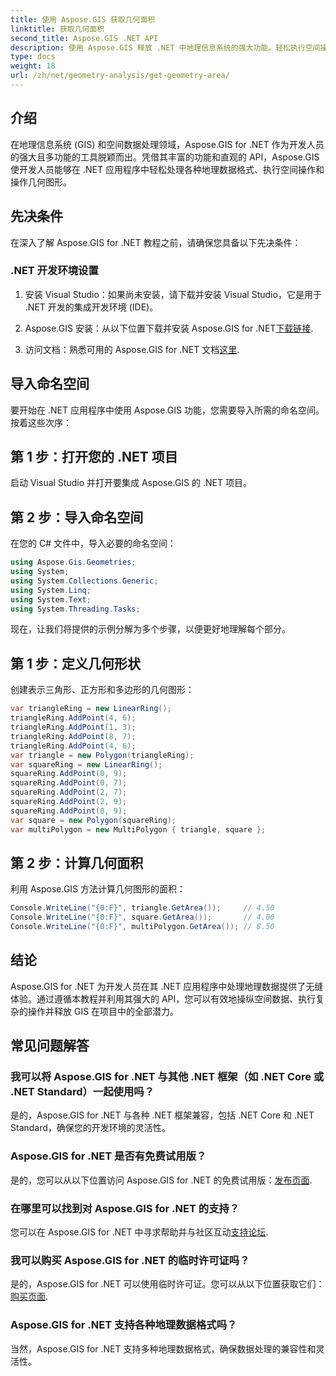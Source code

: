 ```yaml
---
title: 使用 Aspose.GIS 获取几何面积
linktitle: 获取几何面积
second_title: Aspose.GIS .NET API
description: 使用 Aspose.GIS 释放 .NET 中地理信息系统的强大功能。轻松执行空间操作。
type: docs
weight: 18
url: /zh/net/geometry-analysis/get-geometry-area/
---
```

## 介绍
在地理信息系统 (GIS) 和空间数据处理领域，Aspose.GIS for .NET 作为开发人员的强大且多功能的工具脱颖而出。凭借其丰富的功能和直观的 API，Aspose.GIS 使开发人员能够在 .NET 应用程序中轻松处理各种地理数据格式、执行空间操作和操作几何图形。
## 先决条件
在深入了解 Aspose.GIS for .NET 教程之前，请确保您具备以下先决条件：
### .NET 开发环境设置
1. 安装 Visual Studio：如果尚未安装，请下载并安装 Visual Studio，它是用于 .NET 开发的集成开发环境 (IDE)。
   
2.  Aspose.GIS 安装：从以下位置下载并安装 Aspose.GIS for .NET[下载链接](https://releases.aspose.com/gis/net/).
3. 访问文档：熟悉可用的 Aspose.GIS for .NET 文档[这里](https://reference.aspose.com/gis/net/).

## 导入命名空间
要开始在 .NET 应用程序中使用 Aspose.GIS 功能，您需要导入所需的命名空间。按着这些次序：
## 第 1 步：打开您的 .NET 项目
启动 Visual Studio 并打开要集成 Aspose.GIS 的 .NET 项目。
## 第 2 步：导入命名空间
在您的 C# 文件中，导入必要的命名空间：
```csharp
using Aspose.Gis.Geometries;
using System;
using System.Collections.Generic;
using System.Linq;
using System.Text;
using System.Threading.Tasks;
```

现在，让我们将提供的示例分解为多个步骤，以便更好地理解每个部分。
## 第 1 步：定义几何形状
创建表示三角形、正方形和多边形的几何图形：
```csharp
var triangleRing = new LinearRing();
triangleRing.AddPoint(4, 6);
triangleRing.AddPoint(1, 3);
triangleRing.AddPoint(8, 7);
triangleRing.AddPoint(4, 6);
var triangle = new Polygon(triangleRing);
var squareRing = new LinearRing();
squareRing.AddPoint(0, 9);
squareRing.AddPoint(0, 7);
squareRing.AddPoint(2, 7);
squareRing.AddPoint(2, 9);
squareRing.AddPoint(0, 9);
var square = new Polygon(squareRing);
var multiPolygon = new MultiPolygon { triangle, square };
```
## 第 2 步：计算几何面积
利用 Aspose.GIS 方法计算几何图形的面积：
```csharp
Console.WriteLine("{0:F}", triangle.GetArea());     // 4.50
Console.WriteLine("{0:F}", square.GetArea());       // 4.00
Console.WriteLine("{0:F}", multiPolygon.GetArea()); // 8.50
```

## 结论
Aspose.GIS for .NET 为开发人员在其 .NET 应用程序中处理地理数据提供了无缝体验。通过遵循本教程并利用其强大的 API，您可以有效地操纵空间数据、执行复杂的操作并释放 GIS 在项目中的全部潜力。
## 常见问题解答
### 我可以将 Aspose.GIS for .NET 与其他 .NET 框架（如 .NET Core 或 .NET Standard）一起使用吗？
是的，Aspose.GIS for .NET 与各种 .NET 框架兼容，包括 .NET Core 和 .NET Standard，确保您的开发环境的灵活性。
### Aspose.GIS for .NET 是否有免费试用版？
是的，您可以从以下位置访问 Aspose.GIS for .NET 的免费试用版：[发布页面](https://releases.aspose.com/).
### 在哪里可以找到对 Aspose.GIS for .NET 的支持？
您可以在 Aspose.GIS for .NET 中寻求帮助并与社区互动[支持论坛](https://forum.aspose.com/c/gis/33).
### 我可以购买 Aspose.GIS for .NET 的临时许可证吗？
是的，Aspose.GIS for .NET 可以使用临时许可证。您可以从以下位置获取它们：[购买页面](https://purchase.aspose.com/temporary-license/).
### Aspose.GIS for .NET 支持各种地理数据格式吗？
当然，Aspose.GIS for .NET 支持多种地理数据格式，确保数据处理的兼容性和灵活性。